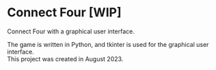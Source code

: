 # Connect Four [WIP]
Connect Four with a graphical user interface.

The game is written in Python, and tkinter is used for the graphical user interface. \
This project was created in August 2023.